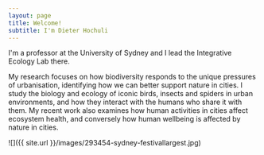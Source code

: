 ```yaml
---
layout: page
title: Welcome!
subtitle: I'm Dieter Hochuli
---
```


I'm a professor at the University of Sydney and I lead the Integrative Ecology Lab there.

My research focuses on how biodiversity responds to the unique pressures of urbanisation, identifying how we can better support nature in cities. I study the biology and ecology of iconic birds, insects and spiders in urban environments, and how they interact with the humans who share it with them. My recent work also examines how human activities in cities affect ecosystem health, and conversely how human wellbeing is affected by nature in cities.



![]({{ site.url }}/images/293454-sydney-festivallargest.jpg)

